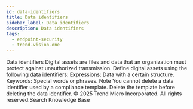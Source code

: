 ```yaml
---
id: data-identifiers
title: Data identifiers
sidebar_label: Data identifiers
description: Data identifiers
tags:
  - endpoint-security
  - trend-vision-one
---
```


 Data identifiers Digital assets are files and data that an organization must protect against unauthorized transmission. Define digital assets using the following data identifiers: Expressions: Data with a certain structure. Keywords: Special words or phrases. Note You cannot delete a data identifier used by a compliance template. Delete the template before deleting the data identifier. © 2025 Trend Micro Incorporated. All rights reserved.Search Knowledge Base